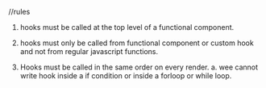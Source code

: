 //rules

1. hooks must be called at the top level of a functional component.
2. hooks must only be called from functional component or custom hook and not from regular javascript functions.

3. Hooks must be called in the same order on every render.
   a. wee cannot write hook inside a if condition or inside a forloop or while loop.
